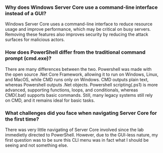 
### Why does Windows Server Core use a command-line interface instead of a GUI?

Windows Server Core uses a command-line interface to reduce resource usage and improve performance, which may be critical on busy servers. Removing these features also improves security by reducing the attack surfaces for malicious actors.

### How does PowerShell differ from the traditional command prompt (cmd.exe)?

There are many differences between the two. Powershell was made with the open source .Net Core Framework, allowing it to run on Windows, Linux, and MacOS, while CMD runs only on Windows.  CMD outputs plain text, whereas Powershell outputs .Net objects. Powershell scripting(.ps1) is more advanced, supporting functions, loops, and conditionals, whereas CMD(.bat) supports basic commands. Still, many legacy systems still rely on CMD, and it remains ideal for basic tasks.

### What challenges did you face when navigating Server Core for the first time?

There was very little navigating of Server Core involved since the lab immedietly directed to PowerShell. However, due to the GUI-less nature, my first question was to be sure this CLI menu was in fact what I should be seeing and not something else.
